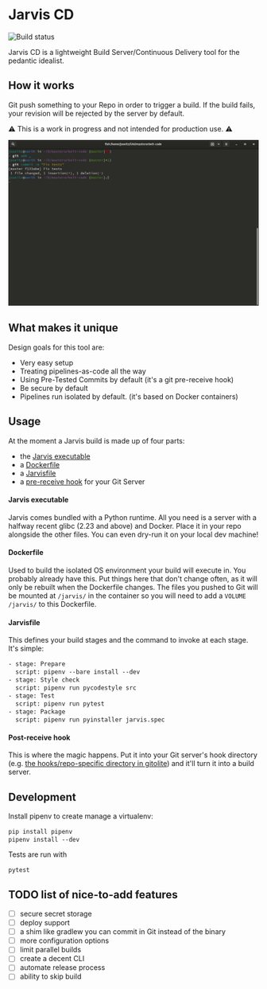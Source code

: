 # Jarvis CD

![Build status](https://api.travis-ci.org/Ookami86/jarvis-cd.svg?branch=master)

Jarvis CD is a lightweight Build Server/Continuous Delivery tool for the pedantic idealist. 

## How it works

Git push something to your Repo in order to trigger a build. If the build fails, your revision will be rejected by the server by default.

:warning: This is a work in progress and not intended for production use. :warning:

![Usage example gif file](usage.gif)

## What makes it unique

Design goals for this tool are:

* Very easy setup
* Treating pipelines-as-code all the way
* Using Pre-Tested Commits by default (it's a git pre-receive hook)
* Be secure by default
* Pipelines run isolated by default. (it's based on Docker containers)

## Usage

At the moment a Jarvis build is made up of four parts:

- the [Jarvis executable](jarvis)
- a [Dockerfile](Dockerfile)
- a [Jarvisfile](Jarvisfile)
- a [pre-receive hook](pre-receive.hook) for your Git Server

#### Jarvis executable

Jarvis comes bundled with a Python runtime. All you need is a server with a halfway recent glibc (2.23 and above) and Docker. Place it in your repo alongside the other files. You can even dry-run it on your local dev machine!

#### Dockerfile

Used to build the isolated OS environment your build will execute in. You probably already have this. Put things here that don't change often, as it will only be rebuilt when the Dockerfile changes. 
The files you pushed to Git will be mounted at `/jarvis/` in the container so you will need to add a `VOLUME /jarvis/` to this Dockerfile.

#### Jarvisfile

This defines your build stages and the command to invoke at each stage. It's simple: 

    - stage: Prepare
      script: pipenv --bare install --dev
    - stage: Style check
      script: pipenv run pycodestyle src
    - stage: Test
      script: pipenv run pytest
    - stage: Package
      script: pipenv run pyinstaller jarvis.spec

#### Post-receive hook

This is where the magic happens. Put it into your Git server's hook directory (e.g. [the hooks/repo-specific directory in gitolite](https://gitolite.com/gitolite/non-core.html)) and it'll turn it into a build server. 

## Development

Install pipenv to create manage a virtualenv:

    pip install pipenv
    pipenv install --dev

Tests are run with

    pytest 

## TODO list of nice-to-add features

- [ ] secure secret storage
- [ ] deploy support
- [ ] a shim like gradlew you can commit in Git instead of the binary
- [ ] more configuration options
- [ ] limit parallel builds 
- [ ] create a decent CLI
- [ ] automate release process 
- [ ] ability to skip build
